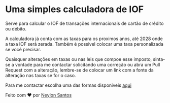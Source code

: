 # Uma simples calculadora de IOF

Serve para calcular o IOF de transações internacionais de cartão de crédito ou débito.

A calculadora já conta com as taxas para os proximos anos, até 2028 onde a taxa IOF será zerada. Também é possivel colocar uma taxa personalizada se você precisar.

Quaisquer alterações em taxas ou nas leis que compoe esse imposto, sinta-se a vontade para me contactar solicitando uma correção ou abra um Pull Request com a alteração, lembre-se de colocar um link com a fonte da alteração nas taxas se for o caso.

Para me contactar escolha uma das formas disponiveis [aqui](http://neylonsantos.github.io)

Feito com &#10084;&#65039; por [Neylon Santos](http://neylonsantos.github.io)
